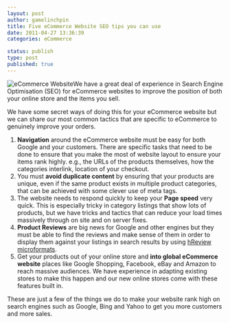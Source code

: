 ```yaml
---
layout: post
author: gamelinchpin
title: Five eCommerce Website SEO tips you can use
date: 2011-04-27 13:36:39
categories: eCommerce

status: publish
type: post
published: true
---
```

![](assets/basket_key.jpg "eCommerce Website")We have a great deal of
experience in Search Engine Optimisation (SEO) for eCommerce websites to
improve the position of both your online store and the items you sell.

We have some secret ways of doing this for your eCommerce website but we
can share our most common tactics that are specific to eCommerce to
genuinely improve your orders.

1.  **Navigation** around the eCommerce website must be easy for both
    Google and your customers. There are specific tasks that need to be
    done to ensure that you make the most of website layout to ensure
    your items rank highly. e.g., the URLs of the products themselves,
    how the categories interlink, location of your checkout.
2.  You must **avoid duplicate content** by ensuring that your products
    are unique, even if the same product exists in multiple product
    categories, that can be achieved with some clever use of meta tags.
3.  The website needs to respond quickly to keep your **Page speed**
    very quick. This is especially tricky in category listings that show
    lots of products, but we have tricks and tactics that can reduce
    your load times massively through on site and on server fixes.
4.  **Product Reviews** are big news for Google and other engines but
    they must be able to find the reviews and make sense of them in
    order to display them against your listings in search results by
    using [hReview microformats](http://microformats.org/wiki/hreview).
5.  Get your products out of your online store and **into global
    eCommerce website** places like Google Shopping, Facebook, eBay and
    Amazon to reach massive audiences. We have experience in adapting
    existing stores to make this happen and our new online stores come
    with these features built in.

These are just a few of the things we do to make your website rank high
on search engines such as Google, Bing and Yahoo to get you more
customers and more sales.
